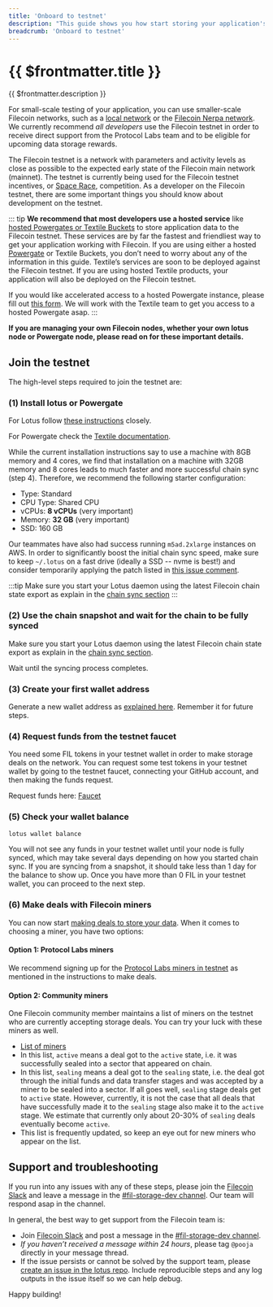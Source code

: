 ```yaml
---
title: 'Onboard to testnet'
description: "This guide shows you how start storing your application's data on the Filecoin testnet."
breadcrumb: 'Onboard to testnet'
---
```


# {{ $frontmatter.title }}

{{ $frontmatter.description }}

For small-scale testing of your application, you can use smaller-scale Filecoin networks, such as a [local network](local-devnet.md) or the [Filecoin Nerpa network](../networks/README.md#nerpa-devnet). We currently recommend _all developers_ use the Filecoin testnet in order to receive direct support from the Protocol Labs team and to be eligible for upcoming data storage rewards.

The Filecoin testnet is a network with parameters and activity levels as close as possible to the expected early state of the Filecoin main network (mainnet). The testnet is currently being used for the Filecoin testnet incentives, or [Space Race](../mine/spacerace.md), competition. As a developer on the Filecoin testnet, there are some important things you should know about development on the testnet.

::: tip
**We recommend that most developers use a hosted service** like [hosted Powergates or Textile Buckets](filecoin-pinning-services.md) to store application data to the Filecoin testnet. These services are by far the fastest and friendliest way to get your application working with Filecoin. If you are using either a hosted [Powergate](powergate.md) or Textile Buckets, you don’t need to worry about any of the information in this guide. Textile’s services are soon to be deployed against the Filecoin testnet. If you are using hosted Textile products, your application will also be deployed on the Filecoin testnet.

If you would like accelerated access to a hosted Powergate instance, please fill out [this form](https://blog.textile.io/hosted-powergate//f5Vd5kTNYTKrmj1D8). We will work with the Textile team to get you access to a hosted Powergate asap.
:::

**If you are managing your own Filecoin nodes, whether your own lotus node or Powergate node, please read on for these important details.**

## Join the testnet

The high-level steps required to join the testnet are:

### (1) Install lotus or Powergate

For Lotus follow [these instructions](../get-started/lotus/installation.md) closely.

For Powergate check the [Textile documentation](https://docs.textile.io/powergate/).

While the current installation instructions say to use a machine with 8GB memory and 4 cores, we find that installation on a machine with 32GB memory and 8 cores leads to much faster and more successful chain sync (step 4). Therefore, we recommend the following starter configuration:

- Type: Standard
- CPU Type: Shared CPU
- vCPUs: **8 vCPUs** (very important)
- Memory: **32 GB** (very important)
- SSD: 160 GB

Our teammates have also had success running `m5ad.2xlarge` instances on AWS. In order to significantly boost the initial chain sync speed, make sure to keep `~/.lotus` on a fast drive (ideally a SSD -- nvme is best!) and consider temporarily applying the patch listed in [this issue comment](https://github.com/filecoin-project/lotus/issues/3263#issue-684587473).

:::tip
Make sure you start your Lotus daemon using the latest Filecoin chain state export as explain in the [chain sync section](../get-started/lotus/installation.md#chain-sync)
:::

### (2) Use the chain snapshot and wait for the chain to be fully synced

Make sure you start your Lotus daemon using the latest Filecoin chain state export as explain in the [chain sync section](../get-started/lotus/installation.md#chain-sync).

Wait until the syncing process completes.

### (3) Create your first wallet address

Generate a new wallet address as [explained here](../get-started/lotus/send-and-receive-fil.md). Remember it for future steps.

### (4) Request funds from the testnet faucet

You need some FIL tokens in your testnet wallet in order to make storage deals on the network. You can request some test tokens in your testnet wallet by going to the testnet faucet, connecting your GitHub account, and then making the funds request.

Request funds here: [Faucet](https://spacerace.faucet.glif.io/)

### (5) Check your wallet balance

```sh
lotus wallet balance
```

You will not see any funds in your testnet wallet until your node is fully synced, which may take several days depending on how you started chain sync. If you are syncing from a snapshot, it should take less than 1 day for the balance to show up. Once you have more than 0 FIL in your testnet wallet, you can proceed to the next step.

### (6) Make deals with Filecoin miners

You can now start [making deals to store your data](../store/lotus/store-data.md). When it comes to choosing a miner, you have two options:

#### Option 1: Protocol Labs miners

We recommend signing up for the [Protocol Labs miners in testnet](../store/lotus/store-data/#protocol-labs-miners-in-testnet) as mentioned in the instructions to make deals.

#### Option 2: Community miners

One Filecoin community member maintains a list of miners on the testnet who are currently accepting storage deals. You can try your luck with these miners as well.

- [List of miners](https://github.com/jimpick/workshop-client-testnet/blob/spacerace/src/annotations-spacerace.js)
- In this list, `active` means a deal got to the `active` state, i.e. it was successfully sealed into a sector that appeared on chain.
- In this list, `sealing` means a deal got to the `sealing` state, i.e. the deal got through the initial funds and data transfer stages and was accepted by a miner to be sealed into a sector. If all goes well, `sealing` stage deals get to `active` state. However, currently, it is not the case that all deals that have successfully made it to the `sealing` stage also make it to the `active` stage. We estimate that currently only about 20-30% of `sealing` deals eventually become `active`.
- This list is frequently updated, so keep an eye out for new miners who appear on the list.

## Support and troubleshooting

If you run into any issues with any of these steps, please join the [Filecoin Slack](http://filecoin.io/slack) and leave a message in the [#fil-storage-dev channel](https://app.slack.com/client/TEHTVS1L6/CRK2LKYHW). Our team will respond asap in the channel.

In general, the best way to get support from the Filecoin team is:

- Join [Filecoin Slack](http://filecoin.io/slack) and post a message in the [#fil-storage-dev channel](https://app.slack.com/client/TEHTVS1L6/CRK2LKYHW).
- _If you haven’t received a message within 24 hours_, please tag `@pooja` directly in your message thread.
- If the issue persists or cannot be solved by the support team, please [create an issue in the lotus repo](https://github.com/filecoin-project/lotus/issues/new). Include reproducible steps and any log outputs in the issue itself so we can help debug.

Happy building!
